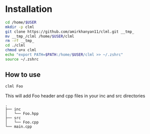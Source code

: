 # Installation 
```bash
cd /home/$USER
mkdir -p clml
git clone https://github.com/amirkhanyan11/clml.git __tmp_
mv __tmp_/clml /home/$USER/clml
rm -rf __tmp_
cd ./clml
chmod u+x clml
echo "export PATH=$PATH:/home/$USER/clml >> ~/.zshrc"
source ~/.zshrc
```

## How to use
```bash
clml Foo
```
This will add Foo header and cpp files in your inc and src directories 
```
.
├── inc
│   └── Foo.hpp
├── src
│   └── Foo.cpp
└── main.cpp
```